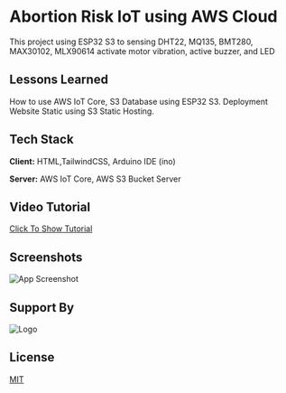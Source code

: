 
# Abortion Risk IoT using AWS Cloud

This project using ESP32 S3 to sensing DHT22, MQ135, BMT280, MAX30102, MLX90614 activate motor vibration, active buzzer, and LED


## Lessons Learned

How to use AWS IoT Core, S3 Database using ESP32 S3. Deployment Website Static using S3 Static Hosting.

## Tech Stack

**Client:** HTML,TailwindCSS, Arduino IDE (ino)

**Server:** AWS IoT Core, AWS S3 Bucket Server


## Video Tutorial

[Click To Show Tutorial](https://www.youtube.com/watch?v=FyplRIMSiEw)
## Screenshots

![App Screenshot](https://kelompok2iot.s3.ap-southeast-1.amazonaws.com/SS_Website.png)


## Support By
![Logo](https://kelompok2iot.s3.ap-southeast-1.amazonaws.com/logo-instrumentasi-biru+(2).png)


## License

[MIT](https://github.com/zakruzz/abortionrisk_iot_awscloud/blob/main/LICENSE)

